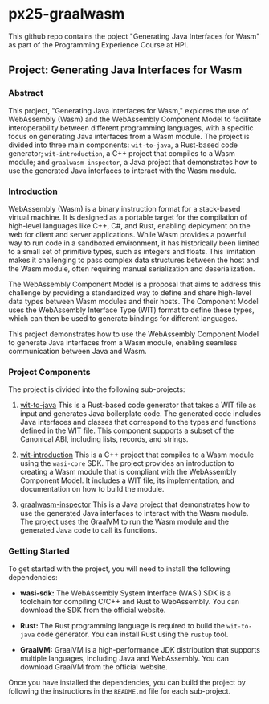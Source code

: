 # px25-graalwasm

This github repo contains the poject "Generating Java Interfaces for Wasm" as part of the Programming Experience Course at HPI. 



## Project: Generating Java Interfaces for Wasm

### Abstract

This project, "Generating Java Interfaces for Wasm," explores the use of WebAssembly (Wasm) and the WebAssembly Component Model to facilitate interoperability between different programming languages, with a specific focus on generating Java interfaces from a Wasm module. The project is divided into three main components: `wit-to-java`, a Rust-based code generator; `wit-introduction`, a C++ project that compiles to a Wasm module; and `graalwasm-inspector`, a Java project that demonstrates how to use the generated Java interfaces to interact with the Wasm module.



### Introduction

WebAssembly (Wasm) is a binary instruction format for a stack-based virtual machine. It is designed as a portable target for the compilation of high-level languages like C++, C#, and Rust, enabling deployment on the web for client and server applications. While Wasm provides a powerful way to run code in a sandboxed environment, it has historically been limited to a small set of primitive types, such as integers and floats. This limitation makes it challenging to pass complex data structures between the host and the Wasm module, often requiring manual serialization and deserialization.

The WebAssembly Component Model is a proposal that aims to address this challenge by providing a standardized way to define and share high-level data types between Wasm modules and their hosts. The Component Model uses the WebAssembly Interface Type (WIT) format to define these types, which can then be used to generate bindings for different languages.

This project demonstrates how to use the WebAssembly Component Model to generate Java interfaces from a Wasm module, enabling seamless communication between Java and Wasm.



### Project Components

The project is divided into the following sub-projects:

1. [wit-to-java](wit-to-java) This is a Rust-based code generator that takes a WIT file as input and generates Java boilerplate code. The generated code includes Java interfaces and classes that correspond to the types and functions defined in the WIT file. This component supports a subset of the Canonical ABI, including lists, records, and strings.

2. [wit-introduction](wit-introduction) This is a C++ project that compiles to a Wasm module using the `wasi-core` SDK. The project provides an introduction to creating a Wasm module that is compliant with the WebAssembly Component Model. It includes a WIT file, its implementation, and documentation on how to build the module.

3. [graalwasm-inspector](graalwasm) This is a Java project that demonstrates how to use the generated Java interfaces to interact with the Wasm module. The project uses the GraalVM to run the Wasm module and the generated Java code to call its functions.



### Getting Started

To get started with the project, you will need to install the following dependencies:

- **wasi-sdk:** The WebAssembly System Interface (WASI) SDK is a toolchain for compiling C/C++ and Rust to WebAssembly. You can download the SDK from the official website.

- **Rust:** The Rust programming language is required to build the `wit-to-java` code generator. You can install Rust using the `rustup` tool.

- **GraalVM:** GraalVM is a high-performance JDK distribution that supports multiple languages, including Java and WebAssembly. You can download GraalVM from the official website.

Once you have installed the dependencies, you can build the project by following the instructions in the `README.md` file for each sub-project.